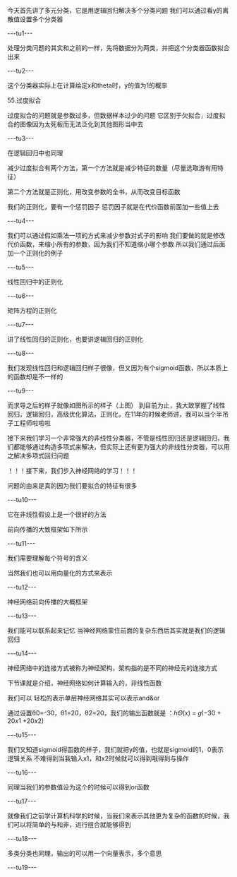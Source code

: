 今天首先讲了多元分类，它是用逻辑回归解决多个分类问题
我们可以通过看y的离散值设置多个分类器


---tu1---



处理分类问题的其实和之前的一样，先将数据分为两类，并把这个分类器函数拟合出来


---tu2---


这个分类器实际上在计算给定x和theta时，y的值为1的概率

55.过度拟合

过度拟合的问题就是参数过多，但数据样本过少的问题
它区别于欠拟合，过度拟合的图像因为太死板而无法泛化到其他图形当中去


---tu3---


在逻辑回归中也同理

减少过度拟合有两个方法，第一个方法就是减少特征的数量（尽量选取游有用特征）

第二个方法就是正则化，用改变参数的全书，从而改变目标函数


我们的正则化，要有一个惩罚因子
惩罚因子就是在代价函数前面加一些值上去


---tu4---




我们可以通过假如乘法一项的方式来减少参数对式子的影响
我们要做的就是修改代价函数，来缩小所有的参数，因为我们不知道缩小哪个参数
 所以我们通过后面加一个正则化的例子

---tu5---


线性回归中的正则化


---tu6---


矩阵方程的正则化


---tu7---



讲了线性回归的正则化，也要讲逻辑回归的正则化


---tu8---





我们发现线性回归和逻辑回归样子很像，但又因为有个sigmoid函数，所以本质上的函数却是不一样的


---tu9---


而求导之后的样子就像如图所示的样子（上图）
到目前为止，我大致掌握了线性回归，逻辑回归，高级优化算法，正则化，在11年的时候老师讲，我可以当个半吊子工程师啦啦啦

接下来我们学习一个非常强大的非线性分类器，不管是线性回归还是逻辑回归，我们都能够通过构造多项式来解决，但实际上还有更为强大的非线性分类器，可以用之解决多项式回归问题


！！！接下来，我们步入神经网络的学习！！！

问题的由来是真的因为我们要拟合的特征有很多



---tu10---



它在非线性假设上是一个很好的方法

前向传播的大致框架如下所示


---tu11---


我们需要理解每个符号的含义

当然我们也可以用向量化的方式来表示


---tu12---


神经网络前向传播的大概框架


---tu13---




我们能可以联系起来记忆 当神经网络蒙住前面的复杂东西后其实就是我们的逻辑回归



---tu14---


神经网络中的连接方式被称为神经架构，架构指的是不同的神经元的连接方式

下节课就是介绍，神经网络如何计算输入的，非线性函数





我们可以 轻松的表示单层神经网络其实可以表示and&or

通过设置θ0=-30，θ1=20，θ2=20，我们的输出函数就是
：ℎ𝛩(𝑥) = 𝑔(−30 + 20𝑥1 +20𝑥2)


---tu15---


我们又知道sigmoid得函数的样子，我们就把y的值，也就是sigmoid的1，0表示逻辑关系
不难得到当我输入x1，和x2时候就可以得到哦得到与操作




---tu16---



同理当我们的参数值设为这个的时候可以得到or函数


---tu17---


就像我们之前学计算机科学的时候，当我们来表示其他更为复杂的函数的时候，我们可以将简单的与和非，进行组合就能够得到


---tu18---



多类分类也同理，输出的可以用一个向量表示，多个意思



---tu19---




















































